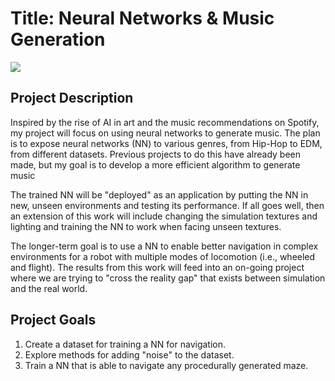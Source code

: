 # Title: Neural Networks & Music Generation

![](images/maze-example.png)

## Project Description

Inspired by the rise of AI in art and the music recommendations on Spotify, my project will focus on using neural networks to generate music. The plan is to expose neural networks (NN) to various genres, from Hip-Hop to EDM, from different datasets. Previous projects to do this have already been made, but my goal is to develop a more efficient algorithm to generate music

The trained NN will be "deployed" as an application by putting the NN in new, unseen environments and testing its performance. If all goes well, then an extension of this work will include changing the simulation textures and lighting and training the NN to work when facing unseen textures.

The longer-term goal is to use a NN to enable better navigation in complex environments for a robot with multiple modes of locomotion (i.e., wheeled and flight). The results from this work will feed into an on-going project where we are trying to "cross the reality gap" that exists between simulation and the real world.

## Project Goals

1. Create a dataset for training a NN for navigation.
2. Explore methods for adding "noise" to the dataset.
3. Train a NN that is able to navigate any procedurally generated maze.
